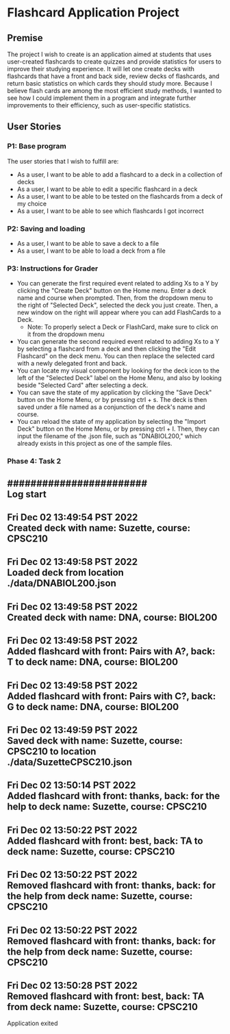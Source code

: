 # Flashcard Application Project

## Premise

The project I wish to create is an application aimed at students that uses user-created flashcards to create
quizzes and provide statistics for users to improve their studying experience. It will let one create decks
with flashcards that have a front and back side, review decks of flashcards, and return basic statistics on which
cards they should study more. Because I believe flash cards are among the most efficient study methods, I wanted
to see how I could implement them in a program and integrate further improvements to their efficiency, such as
user-specific statistics.

## User Stories
### P1: Base program
The user stories that I wish to fulfill are:
- As a user, I want to be able to add a flashcard to a deck in a collection of decks
- As a user, I want to be able to edit a specific flashcard in a deck
- As a user, I want to be able to be tested on the flashcards from a deck of my choice
- As a user, I want to be able to see which flashcards I got incorrect

### P2: Saving and loading

- As a user, I want to be able to save a deck to a file
- As a user, I want to be able to load a deck from a file
 
### P3: Instructions for Grader

- You can generate the first required event related to adding Xs to a Y by clicking the "Create Deck" button on the
  Home menu. Enter a deck name and course when prompted. Then, from the dropdown
  menu to the right of "Selected Deck", selected the deck you just create. Then, a new window on the right will appear
  where you can add FlashCards to a Deck.
  - Note: To properly select a Deck or FlashCard, make sure to click on it from the dropdown menu
- You can generate the second required event related to adding Xs to a Y by selecting a flashcard from a deck and then
  clicking the "Edit Flashcard" on the deck menu. You can then replace the selected card with a newly delegated front
  and back.
- You can locate my visual component by looking for the deck icon to the left of the "Selected Deck" label on the
  Home Menu, and also by looking beside "Selected Card" after selecting a deck.
- You can save the state of my application by clicking the "Save Deck" button on the Home Menu, or by pressing ctrl + s.
  The deck is then saved under a file named as a conjunction of the deck's name and course.
- You can reload the state of my application by selecting the "Import Deck" button on the Home Menu, or by pressing
  ctrl + I. Then, they can input the filename of the .json file, such as "DNABIOL200," which already exists in this
  project as one of the sample files. 


### Phase 4: Task 2

########################  
Log start
---
Fri Dec 02 13:49:54 PST 2022  
Created deck with name: Suzette, course: CPSC210
---
Fri Dec 02 13:49:58 PST 2022  
Loaded deck from location ./data/DNABIOL200.json
---
Fri Dec 02 13:49:58 PST 2022  
Created deck with name: DNA, course: BIOL200
---
Fri Dec 02 13:49:58 PST 2022  
Added flashcard with front: Pairs with A?, back: T to deck name: DNA, course: BIOL200
---
Fri Dec 02 13:49:58 PST 2022  
Added flashcard with front: Pairs with C?, back: G to deck name: DNA, course: BIOL200
---
Fri Dec 02 13:49:59 PST 2022  
Saved deck with name: Suzette, course: CPSC210 to location ./data/SuzetteCPSC210.json
---
Fri Dec 02 13:50:14 PST 2022  
Added flashcard with front: thanks, back: for the help to deck name: Suzette, course: CPSC210
---
Fri Dec 02 13:50:22 PST 2022  
Added flashcard with front: best, back: TA to deck name: Suzette, course: CPSC210
---
Fri Dec 02 13:50:22 PST 2022  
Removed flashcard with front: thanks, back: for the help from deck name: Suzette, course: CPSC210
---
Fri Dec 02 13:50:22 PST 2022  
Removed flashcard with front: thanks, back: for the help from deck name: Suzette, course: CPSC210
---
Fri Dec 02 13:50:28 PST 2022  
Removed flashcard with front: best, back: TA from deck name: Suzette, course: CPSC210
---
Application exited


